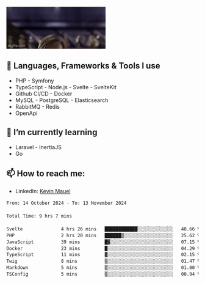 ![Hello there!](banner.gif)

## 🤖 Languages, Frameworks & Tools I use
- PHP - Symfony
- TypeScript - Node.js - Svelte - SvelteKit
- Github CI/CD - Docker
- MySQL - PostgreSQL - Elasticsearch
- RabbitMQ - Redis
- OpenApi 

## 🌱 I’m currently learning
- Laravel - InertiaJS
- Go

## 📫 How to reach me:
- LinkedIn: [Kevin Mauel](https://www.linkedin.com/in/kevin-mauel/)

<!--START_SECTION:waka-->

```txt
From: 14 October 2024 - To: 13 November 2024

Total Time: 9 hrs 7 mins

Svelte              4 hrs 26 mins   ████████████░░░░░░░░░░░░░   48.66 %
PHP                 2 hrs 20 mins   ██████▒░░░░░░░░░░░░░░░░░░   25.62 %
JavaScript          39 mins         █▓░░░░░░░░░░░░░░░░░░░░░░░   07.15 %
Docker              23 mins         █░░░░░░░░░░░░░░░░░░░░░░░░   04.29 %
TypeScript          11 mins         ▓░░░░░░░░░░░░░░░░░░░░░░░░   02.15 %
Twig                8 mins          ▒░░░░░░░░░░░░░░░░░░░░░░░░   01.47 %
Markdown            5 mins          ▒░░░░░░░░░░░░░░░░░░░░░░░░   01.00 %
TSConfig            5 mins          ▒░░░░░░░░░░░░░░░░░░░░░░░░   00.94 %
```

<!--END_SECTION:waka-->
